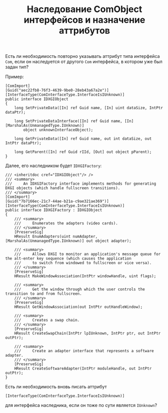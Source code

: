﻿---
title: "Наследование ComObject интерфейсов и назначение аттрибутов"
se.owner.user_id: 206435
se.owner.display_name: "ヒミコ"
se.owner.link: "https://ru.stackoverflow.com/users/206435/%e3%83%92%e3%83%9f%e3%82%b3"
se.link: "https://ru.stackoverflow.com/questions/911112/%d0%9d%d0%b0%d1%81%d0%bb%d0%b5%d0%b4%d0%be%d0%b2%d0%b0%d0%bd%d0%b8%d0%b5-comobject-%d0%b8%d0%bd%d1%82%d0%b5%d1%80%d1%84%d0%b5%d0%b9%d1%81%d0%be%d0%b2-%d0%b8-%d0%bd%d0%b0%d0%b7%d0%bd%d0%b0%d1%87%d0%b5%d0%bd%d0%b8%d0%b5-%d0%b0%d1%82%d1%82%d1%80%d0%b8%d0%b1%d1%83%d1%82%d0%be%d0%b2"
se.question_id: 911112
se.post_type: question
se.score: 4
---
<p>Есть ли необходимость повторно указывать аттрибут типа интерфейса <code>Com</code>, если он наследуется от другого <code>Com</code> интерфейса, в котором уже был задан тип?</p>

<p>Пример:</p>

<pre><code>[ComImport]
[Guid("aec22fb8-76f3-4639-9be0-28eb43a67a2e")]
[InterfaceType(ComInterfaceType.InterfaceIsIUnknown)]
public interface IDXGIObject
{
    long SetPrivateData([In] ref Guid name, [In] uint dataSize, IntPtr dataPtr);

    long SetPrivateDataInterface([In] ref Guid name, [In] [MarshalAs(UnmanagedType.IUnknown)]
        object unknownInterfaceObject);

    long GetPrivateData([In] ref Guid name, out int dataSize, out IntPtr dataPtr);

    long GetParent([In] ref Guid rIId, [Out] out object pParent);
}
</code></pre>

<p>Далее, его наследником будет <code>IDXGIFactory</code>:</p>

<pre><code>/// &lt;inheritdoc cref="IDXGIObject"/&gt; /&gt;
/// &lt;summary&gt;
///     An IDXGIFactory interface implements methods for generating DXGI objects (which handle fullscreen transitions).
/// &lt;/summary&gt;
[ComImport]
[Guid("7b7166ec-21c7-44ae-b21a-c9ae321ae369")]
[InterfaceType(ComInterfaceType.InterfaceIsIUnknown)]
public interface IDXGIFactory : IDXGIObject
{
    /// &lt;summary&gt;
    ///     Enumerates the adapters (video cards).
    /// &lt;/summary&gt;
    [PreserveSig]
    HResult EnumAdapters(uint numAdapter, [MarshalAs(UnmanagedType.IUnknown)] out object adapter);

    /// &lt;summary&gt;
    ///     Allows DXGI to monitor an application's message queue for the alt-enter key sequence (which causes the application
    ///     to switch from windowed to fullscreen or vice versa).
    /// &lt;/summary&gt;
    [PreserveSig]
    HResult MakeWindowAssociation(IntPtr windowHandle, uint flags);

    /// &lt;summary&gt;
    ///     Get the window through which the user controls the transition to and from fullscreen.
    /// &lt;/summary&gt;
    [PreserveSig]
    HResult GetWindowAssociation(out IntPtr outHandleWindow);

    /// &lt;summary&gt;
    ///     Creates a swap chain.
    /// &lt;/summary&gt;
    [PreserveSig]
    HResult CreateSwapChain(IntPtr lpIUnknown, IntPtr ptr, out IntPtr outPtr);

    /// &lt;summary&gt;
    ///     Create an adapter interface that represents a software adapter.
    /// &lt;/summary&gt;
    [PreserveSig]
    HResult CreateSoftwareAdapter(IntPtr moduleHandle, out IntPtr outPtr);
}
</code></pre>

<p>Есть ли необходимость вновь писать аттрибут</p>

<pre><code>[InterfaceType(ComInterfaceType.InterfaceIsIUnknown)]
</code></pre>

<p>для интерфейса наследника, если он тоже по сути является <code>IUnknown</code>?</p>
